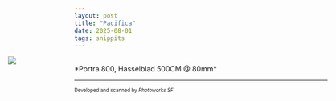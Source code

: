 ```yaml
---
layout: post
title: "Pacifica"
date: 2025-08-01
tags: snippits
---
```


<div style="text-align: center; width: 100vw; position: relative; left: 50%; transform: translateX(-50%);">
  <img style="max-width: 80vw; margin: 0 auto; display: block;" src="https://storage.googleapis.com/fkwang_blog_image_hosting/2025_08_01_pacifica/img1.jpg">
</div>
*Portra 800, Hasselblad 500CM @ 80mm*

---

<sub><sup>Developed and scanned by *Photoworks SF*</sup></sub>
